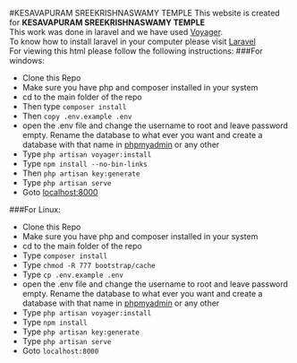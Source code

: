 #KESAVAPURAM SREEKRISHNASWAMY TEMPLE
This website is created for **KESAVAPURAM SREEKRISHNASWAMY TEMPLE**<br>
This work was done in laravel and we have used [Voyager](https://packagist.org/packages/tcg/voyager).
<br>To know how to install laravel in your computer please visit [Laravel](https://laravel.com/docs/5.3)</a><br>
For viewing this html please follow the following instructions:
###For windows:
- Clone this Repo
- Make sure you have php and composer installed in your system
- cd to the main folder of the repo
- Then type `composer install`
- Then `copy .env.example .env`
- open the .env file and change the username to root and leave password empty. Rename the database to what ever you want and create a database with that name in [phpmyadmin](http://localhost/phpmyadmin/) or any other
- Type `php artisan voyager:install`
- Type `npm install --no-bin-links`
- Then `php artisan key:generate`
- Type `php artisan serve`
- Goto [localhost:8000](http://localhost:8000/)

###For Linux:
- Clone this Repo
- Make sure you have php and composer installed in your system
- cd to the main folder of the repo
- Type `composer install`
- Type `chmod -R 777 bootstrap/cache`
- Type `cp .env.example .env`
- open the .env file and change the username to root and leave password empty. Rename the database to what ever you want and create a database with that name in [phpmyadmin](http://localhost/phpmyadmin/) or any other
- Type `php artisan voyager:install`
- Type `npm install`
- Type `php artisan key:generate`
- Type `php artisan serve`
- Goto `localhost:8000`
